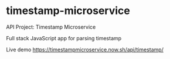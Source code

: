 # timestamp-microservice

API Project: Timestamp Microservice

Full stack JavaScript app for parsing timestamp

Live demo https://timestampmicroservice.now.sh/api/timestamp/
